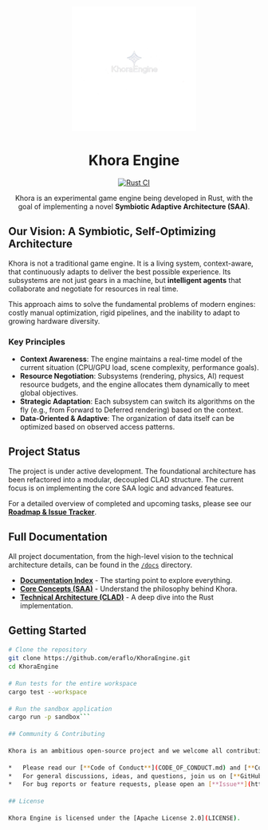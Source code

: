 <p align="center">
  <img src="docs/assets/logos/khora_full_logo.png" alt="Khora Engine Logo" width="250">
</p>

<h1 align="center">Khora Engine</h1>
<p align="center">
    <a href="https://github.com/eraflo/KhoraEngine/actions/workflows/rust.yml"><img src="https://github.com/eraflo/KhoraEngine/actions/workflows/rust.yml/badge.svg" alt="Rust CI"/></a>
</p>
<p align="center">
    Khora is an experimental game engine being developed in Rust, with the goal of implementing a novel <strong>Symbiotic Adaptive Architecture (SAA)</strong>.
</p>

## Our Vision: A Symbiotic, Self-Optimizing Architecture

Khora is not a traditional game engine. It is a living system, context-aware, that continuously adapts to deliver the best possible experience. Its subsystems are not just gears in a machine, but **intelligent agents** that collaborate and negotiate for resources in real time.

This approach aims to solve the fundamental problems of modern engines: costly manual optimization, rigid pipelines, and the inability to adapt to growing hardware diversity.

### Key Principles

*   **Context Awareness**: The engine maintains a real-time model of the current situation (CPU/GPU load, scene complexity, performance goals).
*   **Resource Negotiation**: Subsystems (rendering, physics, AI) request resource budgets, and the engine allocates them dynamically to meet global objectives.
*   **Strategic Adaptation**: Each subsystem can switch its algorithms on the fly (e.g., from Forward to Deferred rendering) based on the context.
*   **Data-Oriented & Adaptive**: The organization of data itself can be optimized based on observed access patterns.

## Project Status

The project is under active development. The foundational architecture has been refactored into a modular, decoupled CLAD structure. The current focus is on implementing the core SAA logic and advanced features.

For a detailed overview of completed and upcoming tasks, please see our **[Roadmap & Issue Tracker](docs/05_roadmap_and_issues.md)**.

## Full Documentation

All project documentation, from the high-level vision to the technical architecture details, can be found in the [`/docs`](/docs) directory.

*   **[Documentation Index](docs/README.md)** - The starting point to explore everything.
*   **[Core Concepts (SAA)](docs/02_core_concepts.md)** - Understand the philosophy behind Khora.
*   **[Technical Architecture (CLAD)](docs/03_technical_architecture.md)** - A deep dive into the Rust implementation.

## Getting Started

```bash
# Clone the repository
git clone https://github.com/eraflo/KhoraEngine.git
cd KhoraEngine

# Run tests for the entire workspace
cargo test --workspace

# Run the sandbox application
cargo run -p sandbox```

## Community & Contributing

Khora is an ambitious open-source project and we welcome all contributions.

*   Please read our [**Code of Conduct**](CODE_OF_CONDUCT.md) and [**Contributing Guidelines**](CONTRIBUTING.md).
*   For general discussions, ideas, and questions, join us on [**GitHub Discussions**](https://github.com/eraflo/KhoraEngine/discussions).
*   For bug reports or feature requests, please open an [**Issue**](https://github.com/eraflo/KhoraEngine/issues).

## License

Khora Engine is licensed under the [Apache License 2.0](LICENSE).